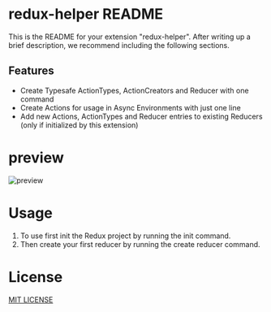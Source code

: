 # redux-helper README

This is the README for your extension "redux-helper". After writing up a brief description, we recommend including the following sections.

## Features
* Create Typesafe ActionTypes, ActionCreators and Reducer with one command
* Create Actions for usage in Async Environments with just one line
* Add new Actions, ActionTypes and Reducer entries to existing Reducers (only if initialized by this extension)
# preview
![preview](../blob/master/media/preview.gif)

# Usage
1. To use first init the Redux project by running the init command.
2. Then create your first reducer by running the create reducer command.

# License

[MIT LICENSE](../blob/master/LICENSE)

